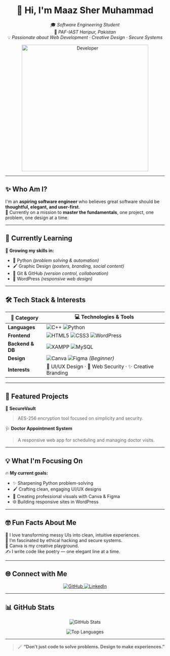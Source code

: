 <h1 align="center">👋 Hi, I'm Maaz Sher Muhammad</h1>

<p align="center">
🎓 <em>Software Engineering Student</em><br>
📍 <em>PAF-IAST Haripur, Pakistan</em><br>
💡 <em>Passionate about Web Development · Creative Design · Secure Systems</em>
</p>

<p align="center">
  <img src="https://media.giphy.com/media/qgQUggAC3Pfv687qPC/giphy.gif" alt="Developer" width="400" />
</p>

---

## ✨ Who Am I?
I'm an **aspiring software engineer** who believes great software should be **thoughtful, elegant, and user-first**.  
🚀 Currently on a mission to **master the fundamentals**, one project, one problem, one design at a time.

---

## 🎯 Currently Learning
🧠 **Growing my skills in:**
- 🐍 Python *(problem solving & automation)*
- 🖌️ Graphic Design *(posters, branding, social content)*
- 🔄 Git & GitHub *(version control, collaboration)*
- 🎨 WordPress *(responsive web design)*

---

## 🛠️ Tech Stack & Interests

| 🚀 **Category** | 💻 **Technologies & Tools** |
|---|---|
| **Languages** | ![C++](https://img.shields.io/badge/C++-00599C?style=flat&logo=c%2B%2B&logoColor=white) ![Python](https://img.shields.io/badge/Python-3776AB?style=flat&logo=python&logoColor=white) |
| **Frontend** | ![HTML5](https://img.shields.io/badge/HTML5-E34F26?style=flat&logo=html5&logoColor=white) ![CSS3](https://img.shields.io/badge/CSS3-1572B6?style=flat&logo=css3&logoColor=white) ![WordPress](https://img.shields.io/badge/WordPress-21759B?style=flat&logo=wordpress&logoColor=white) |
| **Backend & DB** | ![XAMPP](https://img.shields.io/badge/XAMPP-FB7A24?style=flat&logo=xampp&logoColor=white) ![MySQL](https://img.shields.io/badge/MySQL-4479A1?style=flat&logo=mysql&logoColor=white) |
| **Design** | ![Canva](https://img.shields.io/badge/Canva-00C4CC?style=flat&logo=canva&logoColor=white) ![Figma](https://img.shields.io/badge/Figma-F24E1E?style=flat&logo=figma&logoColor=white) *(Beginner)* |
| **Interests** | 🎨 UI/UX Design · 🔐 Web Security · ✨ Creative Branding |

---

## 🌟 Featured Projects

🔐 **SecureVault**  
> AES-256 encryption tool focused on simplicity and security.

🩺 **Doctor Appointment System**  
> A responsive web app for scheduling and managing doctor visits.

---

## 💡 What I'm Focusing On
🔥 **My current goals:**
- ✨ Sharpening Python problem-solving
- 🖌️ Crafting clean, engaging UI/UX designs
- 🎯 Creating professional visuals with Canva & Figma
- 🌐 Building responsive sites in WordPress

---

## 🤓 Fun Facts About Me
🌸 I love transforming messy UIs into clean, intuitive experiences.  
🔐 I’m fascinated by ethical hacking and secure systems.  
🎨 Canva is my creative playground.  
✍️ I write code like poetry — one elegant line at a time.

---

## 🌐 Connect with Me

<p align="center">
  <a href="https://github.com/MaazSherMuhammad/MaazSherMuhammad">
    <img src="https://img.shields.io/badge/GitHub-000?style=for-the-badge&logo=github&logoColor=white" alt="GitHub"/>
  </a>
  <a href="https://www.linkedin.com/in/maaz-sher-muhammad-084987317">
    <img src="https://img.shields.io/badge/LinkedIn-0A66C2?style=for-the-badge&logo=linkedin&logoColor=white" alt="LinkedIn"/>
  </a>
</p>

---

## 📊 GitHub Stats

<p align="center">
  <img src="https://github-readme-stats.vercel.app/api?username=MaazSherMuhammad&show_icons=true&theme=tokyonight&border_radius=10" alt="GitHub Stats"/>
</p>
<p align="center">
  <img src="https://github-readme-stats.vercel.app/api/top-langs/?username=MaazSherMuhammad&layout=compact&theme=tokyonight&border_radius=10" alt="Top Languages"/>
</p>

---

> 🪄 **“Don’t just code to solve problems. Design to make experiences.”**
